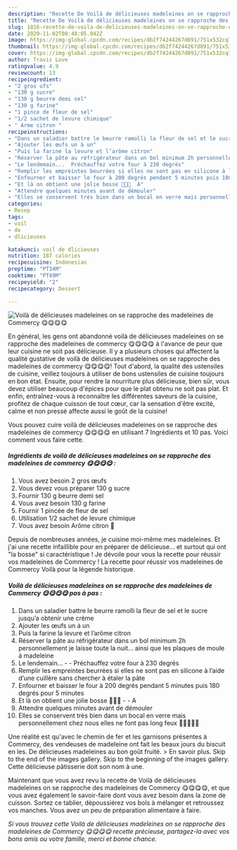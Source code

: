 ```yaml
---
description: "Recette De Voilà de délicieuses madeleines on se rapproche des madeleines de Commercy 😋😋😋😋"
title: "Recette De Voilà de délicieuses madeleines on se rapproche des madeleines de Commercy 😋😋😋😋"
slug: 1816-recette-de-voila-de-delicieuses-madeleines-on-se-rapproche-des-madeleines-de-commercy
date: 2020-11-02T08:48:05.042Z
image: https://img-global.cpcdn.com/recipes/db2f74244267d891/751x532cq70/voila-de-delicieuses-madeleines-on-se-rapproche-des-madeleines-de-commercy-😋😋😋😋-photo-principale-de-la-recette.jpg
thumbnail: https://img-global.cpcdn.com/recipes/db2f74244267d891/751x532cq70/voila-de-delicieuses-madeleines-on-se-rapproche-des-madeleines-de-commercy-😋😋😋😋-photo-principale-de-la-recette.jpg
cover: https://img-global.cpcdn.com/recipes/db2f74244267d891/751x532cq70/voila-de-delicieuses-madeleines-on-se-rapproche-des-madeleines-de-commercy-😋😋😋😋-photo-principale-de-la-recette.jpg
author: Travis Love
ratingvalue: 4.9
reviewcount: 13
recipeingredient:
- "2 gros ufs"
- "130 g sucre"
- "130 g beurre demi sel"
- "130 g farine"
- "1 pince de fleur de sel"
- "1/2 sachet de levure chimique"
- " Arme citron "
recipeinstructions:
- "Dans un saladier battre le beurre ramolli la fleur de sel et le sucre jusqu’a obtenir une crème"
- "Ajouter les œufs un à un"
- "Puis la farine la levure et l’arôme citron"
- "Réserver la pâte au réfrigérateur dans un bol minimum 2h personnellement je laisse toute la nuit... ainsi que les plaques de moule à madeleine"
- "Le lendemain...  Préchauffez votre four à 230 degrés"
- "Remplir les empreintes beurrées si elles ne sont pas en silicone à l’aide d’une cuillère sans chercher à étaler la pâte"
- "Enfourner et baisser le four à 200 degrés pendant 5 minutes puis 180 degrés pour 5 minutes"
- "Et là on obtient une jolie bosse 🤩🤩🤩  A"
- "Attendre quelques minutes avant de démouler"
- "Elles se conservent très bien dans un bocal en verre mais personnellement chez nous elles ne font pas long feux 🤫🤫😋😋😋"
categories:
- Resep
tags:
- voil
- de
- dlicieuses

katakunci: voil de dlicieuses 
nutrition: 187 calories
recipecuisine: Indonesian
preptime: "PT34M"
cooktime: "PT49M"
recipeyield: "2"
recipecategory: Dessert

---
```



![Voilà de délicieuses madeleines on se rapproche des madeleines de Commercy 😋😋😋😋](https://img-global.cpcdn.com/recipes/db2f74244267d891/751x532cq70/voila-de-delicieuses-madeleines-on-se-rapproche-des-madeleines-de-commercy-😋😋😋😋-photo-principale-de-la-recette.jpg)

En général, les gens ont abandonné voilà de délicieuses madeleines on se rapproche des madeleines de commercy 😋😋😋😋 à l'avance de peur que leur cuisine ne soit pas délicieuse. Il y a plusieurs choses qui affectent la qualité gustative de voilà de délicieuses madeleines on se rapproche des madeleines de commercy 😋😋😋😋! Tout d'abord, la qualité des ustensiles de cuisine, veillez toujours à utiliser de bons ustensiles de cuisine toujours en bon état. Ensuite, pour rendre la nourriture plus délicieuse, bien sûr, vous devez utiliser beaucoup d'épices pour que le plat obtenu ne soit pas plat. Et enfin, entraînez-vous à reconnaître les différentes saveurs de la cuisine, profitez de chaque cuisson de tout cœur, car la sensation d'être excité, calme et non pressé affecte aussi le goût de la cuisine!

<!--inarticleads1-->

Vous pouvez cuire voilà de délicieuses madeleines on se rapproche des madeleines de commercy 😋😋😋😋 en utilisant 7 Ingrédients et 10 pas. Voici comment vous faire cette.

##### Ingrédients de voilà de délicieuses madeleines on se rapproche des madeleines de commercy 😋😋😋😋 :

1. Vous avez besoin 2 gros œufs
1. Vous devez vous préparer 130 g sucre
1. Fournir 130 g beurre demi sel
1. Vous avez besoin 130 g farine
1. Fournir 1 pincée de fleur de sel
1. Utilisation 1/2 sachet de levure chimique
1. Vous avez besoin  Arôme citron 🍋


Depuis de nombreuses années, je cuisine moi-même mes madeleines. Et j&#39;ai une recette infaillible pour en préparer de délicieuse… et surtout qui ont &#34;la bosse&#34; si caractéristique ! Je dévoile pour vous la recette pour réussir vos madeleines de Commercy ! La recette pour réussir vos madeleines de Commercy Voilà pour la légende historique. 

<!--inarticleads2-->

##### Voilà de délicieuses madeleines on se rapproche des madeleines de Commercy 😋😋😋😋 pas à pas :

1. Dans un saladier battre le beurre ramolli la fleur de sel et le sucre jusqu’a obtenir une crème
1. Ajouter les œufs un à un
1. Puis la farine la levure et l’arôme citron
1. Réserver la pâte au réfrigérateur dans un bol minimum 2h personnellement je laisse toute la nuit... ainsi que les plaques de moule à madeleine
1. Le lendemain... -  - Préchauffez votre four à 230 degrés
1. Remplir les empreintes beurrées si elles ne sont pas en silicone à l’aide d’une cuillère sans chercher à étaler la pâte
1. Enfourner et baisser le four à 200 degrés pendant 5 minutes puis 180 degrés pour 5 minutes
1. Et là on obtient une jolie bosse 🤩🤩🤩 -  - A
1. Attendre quelques minutes avant de démouler
1. Elles se conservent très bien dans un bocal en verre mais personnellement chez nous elles ne font pas long feux 🤫🤫😋😋😋


Une réalité est qu&#39;avec le chemin de fer et les garnisons présentes à Commercy, des vendeuses de madeleine ont fait les beaux jours du biscuit en les. De délicieuses madeleines au bon goût fruité. &gt; En savoir plus. Skip to the end of the images gallery. Skip to the beginning of the images gallery. Cette délicieuse pâtisserie doit son nom à une. 

<!--inarticleads1-->

<p>
Maintenant que vous avez revu la recette de Voilà de délicieuses madeleines on se rapproche des madeleines de Commercy 😋😋😋😋, et que vous avez également le savoir-faire dont vous avez besoin dans la zone de cuisson. Sortez ce tablier, dépoussiérez vos bols à mélanger et retroussez vos manches. Vous avez un peu de préparation alimentaire à faire.
</p>

<p>
<i>Si vous trouvez cette Voilà de délicieuses madeleines on se rapproche des madeleines de Commercy 😋😋😋😋 recette précieuse, partagez-la avec vos bons amis ou votre famille, merci et bonne chance.</i>
</p>
